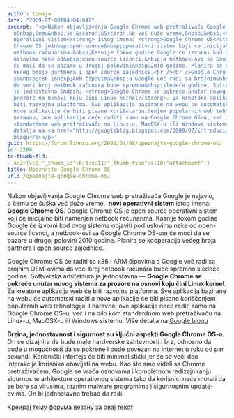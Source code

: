 ```yaml
---
author: tomaja
date: "2009-07-08T04:04:04Z"
excerpt: '<p>Nakon objavljivanja Google Chrome web pretraživača Google je najavio,
  o&nbsp;čemu&nbsp;se &scaron;u&scaron;ka već duže vreme,&nbsp;&nbsp;<strong>novi
  operativni sistem</strong> istog imena: <strong>Google Chrome OS</strong>. Google
  Chrome OS je&nbsp;open source&nbsp;operativni sistem koji će inicijalno biti namenjen
  netbook računarima.&nbsp;Kasnije tokom godine Google će izvorni kod ovog&nbsp;sistema&nbsp;objaviti&nbsp;pod
  uslovima neke od&nbsp;open-source licenci,&nbsp;a netbook-ovi sa Google Chrome OS-om
  će moći da se pazare u drugoj polovini&nbsp;2010 godine. Planira se kooperacija
  većeg broja partnera i open source zajednice.<br /><br />Google Chrome OS će raditi
  sa&nbsp;x86 i&nbsp;ARM čipovima&nbsp;a Google već radi sa brojnim&nbsp;OEM-ovima
  da veći broj netbook računara bude spremno&nbsp;sledeće godine. Softverska arhitektura
  je jednostavna &mdash; <strong>Google Chrome se pokreće unutar novog sistema za
  prozore na osnovi koju čini Linux kernel</strong>. Za kreatore aplikacija web će
  biti razvojna platforma. Sve aplikacija bazirane na webu će automatski raditi a
  nove aplikacije će biti pisane kori&scaron;ćenjem popularnih web tehnologija. I
  naravno, ove aplikacije neće raditi samo na Google Chrome OS-u, već i na bilo kom
  standardnom web pretraživaču na Linux-u, MacOSX-u ili Windows sistemu. Vi&scaron;e
  detalja na <a href="http://googleblog.blogspot.com/2009/07/introducing-google-chrome-os.html">Google
  blogu</a></p>'
guid: https://forum.linuxo.org/2009/07/08/upoznajte-google-chrome-os/
id: 2286
tc-thumb-fld:
- a:2:{s:9:"_thumb_id";b:0;s:11:"_thumb_type";s:10:"attachment";}
title: Upoznajte Google Chrome OS
url: /upoznajte-google-chrome-os/
---
```

Nakon objavljivanja Google Chrome web pretraživača Google je najavio, o&nbsp;čemu&nbsp;se &scaron;u&scaron;ka već duže vreme,&nbsp;&nbsp;**novi operativni sistem** istog imena: **Google Chrome OS**. Google Chrome OS je&nbsp;open source&nbsp;operativni sistem koji će inicijalno biti namenjen netbook računarima.&nbsp;Kasnije tokom godine Google će izvorni kod ovog&nbsp;sistema&nbsp;objaviti&nbsp;pod uslovima neke od&nbsp;open-source licenci,&nbsp;a netbook-ovi sa Google Chrome OS-om će moći da se pazare u drugoj polovini&nbsp;2010 godine. Planira se kooperacija većeg broja partnera i open source zajednice.

Google Chrome OS će raditi sa&nbsp;x86 i&nbsp;ARM čipovima&nbsp;a Google već radi sa brojnim&nbsp;OEM-ovima da veći broj netbook računara bude spremno&nbsp;sledeće godine. Softverska arhitektura je jednostavna &mdash; **Google Chrome se pokreće unutar novog sistema za prozore na osnovi koju čini Linux kernel**. Za kreatore aplikacija web će biti razvojna platforma. Sve aplikacija bazirane na webu će automatski raditi a nove aplikacije će biti pisane kori&scaron;ćenjem popularnih web tehnologija. I naravno, ove aplikacije neće raditi samo na Google Chrome OS-u, već i na bilo kom standardnom web pretraživaču na Linux-u, MacOSX-u ili Windows sistemu. Vi&scaron;e detalja na [Google blogu](http://googleblog.blogspot.com/2009/07/introducing-google-chrome-os.html)

<!--break-->

**Brzina, jednostavnost i sigurnost su ključni aspekti&nbsp;Google Chrome OS-a**. On se dizajnira da bude male hardverske zahtevnosti i brz, odnosno da bude u mogućnosti da se pokrene i bude povezan na internet u roku od par sekundi. Korisnički interfejs će biti minimalistički jer će se veći deo interakcije korisnika obavljati na webu. Kao &scaron;to smo videli sa&nbsp;Chrome pretraživačem, Google se vraća osnovama i kompletnom redizajniranju sigurnosne arhitekture operativnog sistema tako da korisnici neće morati da se bore sa virusima, raznim malware programima i sigurnosnim update-ovima. On bi jednostavno trebao da radi.

[Креирај тему форума везану за овај текст](https://linuxo.org/nova-tema-na-forumu/?se_pid=2286)